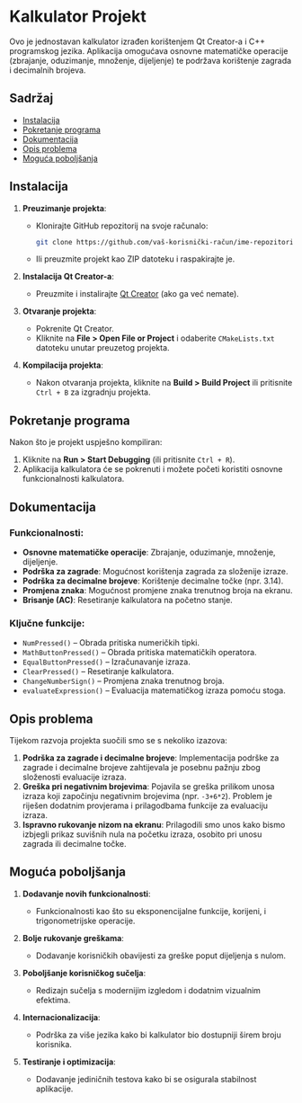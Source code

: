 # Kalkulator Projekt

Ovo je jednostavan kalkulator izrađen korištenjem Qt Creator-a i C++ programskog jezika. Aplikacija omogućava osnovne matematičke operacije (zbrajanje, oduzimanje, množenje, dijeljenje) te podržava korištenje zagrada i decimalnih brojeva.

## Sadržaj
- [Instalacija](#instalacija)
- [Pokretanje programa](#pokretanje-programa)
- [Dokumentacija](#dokumentacija)
- [Opis problema](#opis-problema)
- [Moguća poboljšanja](#moguća-poboljšanja)

## Instalacija

1. **Preuzimanje projekta**:
   - Klonirajte GitHub repozitorij na svoje računalo:
     ```bash
     git clone https://github.com/vaš-korisnički-račun/ime-repozitorija.git
     ```
   - Ili preuzmite projekt kao ZIP datoteku i raspakirajte je.

2. **Instalacija Qt Creator-a**:
   - Preuzmite i instalirajte [Qt Creator](https://www.qt.io/download) (ako ga već nemate).

3. **Otvaranje projekta**:
   - Pokrenite Qt Creator.
   - Kliknite na **File > Open File or Project** i odaberite `CMakeLists.txt` datoteku unutar preuzetog projekta.

4. **Kompilacija projekta**:
   - Nakon otvaranja projekta, kliknite na **Build > Build Project** ili pritisnite `Ctrl + B` za izgradnju projekta.

## Pokretanje programa

Nakon što je projekt uspješno kompiliran:
1. Kliknite na **Run > Start Debugging** (ili pritisnite `Ctrl + R`).
2. Aplikacija kalkulatora će se pokrenuti i možete početi koristiti osnovne funkcionalnosti kalkulatora.

## Dokumentacija

### Funkcionalnosti:
- **Osnovne matematičke operacije**: Zbrajanje, oduzimanje, množenje, dijeljenje.
- **Podrška za zagrade**: Mogućnost korištenja zagrada za složenije izraze.
- **Podrška za decimalne brojeve**: Korištenje decimalne točke (npr. 3.14).
- **Promjena znaka**: Mogućnost promjene znaka trenutnog broja na ekranu.
- **Brisanje (AC)**: Resetiranje kalkulatora na početno stanje.

### Ključne funkcije:
- `NumPressed()` – Obrada pritiska numeričkih tipki.
- `MathButtonPressed()` – Obrada pritiska matematičkih operatora.
- `EqualButtonPressed()` – Izračunavanje izraza.
- `ClearPressed()` – Resetiranje kalkulatora.
- `ChangeNumberSign()` – Promjena znaka trenutnog broja.
- `evaluateExpression()` – Evaluacija matematičkog izraza pomoću stoga.

## Opis problema

Tijekom razvoja projekta suočili smo se s nekoliko izazova:
1. **Podrška za zagrade i decimalne brojeve**: Implementacija podrške za zagrade i decimalne brojeve zahtijevala je posebnu pažnju zbog složenosti evaluacije izraza.
2. **Greška pri negativnim brojevima**: Pojavila se greška prilikom unosa izraza koji započinju negativnim brojevima (npr. `-3+6*2`). Problem je riješen dodatnim provjerama i prilagodbama funkcije za evaluaciju izraza.
3. **Ispravno rukovanje nizom na ekranu**: Prilagodili smo unos kako bismo izbjegli prikaz suvišnih nula na početku izraza, osobito pri unosu zagrada ili decimalne točke.

## Moguća poboljšanja

1. **Dodavanje novih funkcionalnosti**:
   - Funkcionalnosti kao što su eksponencijalne funkcije, korijeni, i trigonometrijske operacije.
   
2. **Bolje rukovanje greškama**:
   - Dodavanje korisničkih obavijesti za greške poput dijeljenja s nulom.
   
3. **Poboljšanje korisničkog sučelja**:
   - Redizajn sučelja s modernijim izgledom i dodatnim vizualnim efektima.

4. **Internacionalizacija**:
   - Podrška za više jezika kako bi kalkulator bio dostupniji širem broju korisnika.

5. **Testiranje i optimizacija**:
   - Dodavanje jediničnih testova kako bi se osigurala stabilnost aplikacije.
